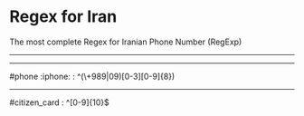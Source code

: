 # Regex for Iran
The most complete Regex for Iranian Phone Number (RegExp)
<hr>
<hr>
#phone :iphone: : ^(\+989|09)[0-3][0-9]{8})
<hr>
#citizen_card : ^[0-9]{10}$

